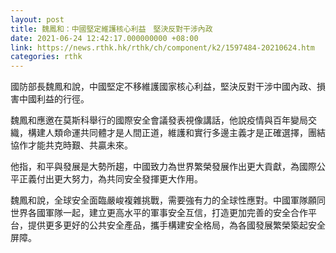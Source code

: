 ```yaml
---
layout: post
title: 魏鳳和：中國堅定維護核心利益　堅決反對干涉內政
date: 2021-06-24 12:42:17.000000000 +08:00
link: https://news.rthk.hk/rthk/ch/component/k2/1597484-20210624.htm
categories: rthk
---
```


國防部長魏鳳和說，中國堅定不移維護國家核心利益，堅決反對干涉中國內政、損害中國利益的行徑。

魏鳳和應邀在莫斯科舉行的國際安全會議發表視像講話，他說疫情與百年變局交織，構建人類命運共同體才是人間正道，維護和實行多邊主義才是正確選擇，團結協作才能共克時艱、共贏未來。

他指，和平與發展是大勢所趨，中國致力為世界繁榮發展作出更大貢獻，為國際公平正義付出更大努力，為共同安全發揮更大作用。

魏鳳和說，全球安全面臨嚴峻複雜挑戰，需要強有力的全球性應對。中國軍隊願同世界各國軍隊一起，建立更高水平的軍事安全互信，打造更加完善的安全合作平台，提供更多更好的公共安全產品，攜手構建安全格局，為各國發展繁榮築起安全屏障。
